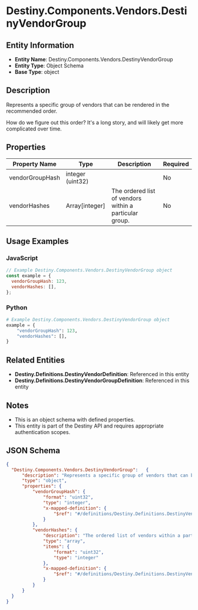 # Destiny.Components.Vendors.DestinyVendorGroup

## Entity Information
- **Entity Name**: Destiny.Components.Vendors.DestinyVendorGroup
- **Entity Type**: Object Schema
- **Base Type**: object

## Description
Represents a specific group of vendors that can be rendered in the recommended order.
How do we figure out this order? It's a long story, and will likely get more complicated over time.

## Properties

| Property Name | Type | Description | Required |
|---------------|------|-------------|----------|
| vendorGroupHash | integer (uint32) |  | No |
| vendorHashes | Array[integer] | The ordered list of vendors within a particular group. | No |

## Usage Examples

### JavaScript
```javascript
// Example Destiny.Components.Vendors.DestinyVendorGroup object
const example = {
  vendorGroupHash: 123,
  vendorHashes: [],
};
```

### Python
```python
# Example Destiny.Components.Vendors.DestinyVendorGroup object
example = {
    "vendorGroupHash": 123,
    "vendorHashes": [],
}
```

## Related Entities
- **Destiny.Definitions.DestinyVendorDefinition**: Referenced in this entity
- **Destiny.Definitions.DestinyVendorGroupDefinition**: Referenced in this entity

## Notes
- This is an object schema with defined properties.
- This entity is part of the Destiny API and requires appropriate authentication scopes.

## JSON Schema
```json
{
  "Destiny.Components.Vendors.DestinyVendorGroup":   {
      "description": "Represents a specific group of vendors that can be rendered in the recommended order.\r\nHow do we figure out this order? It's a long story, and will likely get more complicated over time.",
      "type": "object",
      "properties": {
          "vendorGroupHash": {
              "format": "uint32",
              "type": "integer",
              "x-mapped-definition": {
                  "$ref": "#/definitions/Destiny.Definitions.DestinyVendorGroupDefinition"
              }
          },
          "vendorHashes": {
              "description": "The ordered list of vendors within a particular group.",
              "type": "array",
              "items": {
                  "format": "uint32",
                  "type": "integer"
              },
              "x-mapped-definition": {
                  "$ref": "#/definitions/Destiny.Definitions.DestinyVendorDefinition"
              }
          }
      }
  }
}
```
